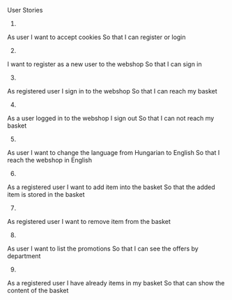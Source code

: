 User Stories

1.
As user I want to accept cookies
So that I can register or login


2.
I want to register as a new user to the webshop
So that I can sign in

3.
As registered user
I sign in to the webshop
So that I can reach my basket

4.
As a user logged in to the webshop
I sign out
So that I can not reach my basket

5.
As user I want to change the language from Hungarian to English
So that I reach the webshop in English

6.
As a registered user
I want to add item into the basket
So that the added item is stored in the basket

7.
As registered user
I want to remove item from the basket

8.
As user
I want to list the promotions
So that I can see the offers by department

9.
As a registered user
I have already items in my basket
So that can show the content of the basket